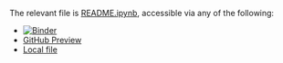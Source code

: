 The relevant file is [README.ipynb](README.ipynb), accessible via any of the following:
  - [![Binder](https://mybinder.org/badge_logo.svg)](https://mybinder.org/v2/gh/casperdcl/apirl/casper?filepath=python%2Fbrainweb%2FREADME.ipynb)
  - [GitHub Preview](https://github.com/casperdcl/apirl/blob/casper/python/brainweb/README.ipynb)
  - [Local file](README.ipynb)
